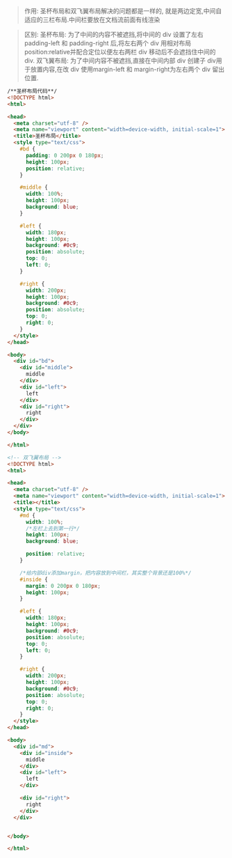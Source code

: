 >作用:
圣杯布局和双飞翼布局解决的问题都是一样的, 就是两边定宽,中间自适应的三栏布局.中间栏要放在文档流前面有线渲染

>区别:
圣杯布局: 为了中间的内容不被遮挡,将中间的 div 设置了左右padding-left 和 padding-right 后,将左右两个 div 用相对布局position:relative并配合定位以便左右两栏 div 移动后不会遮挡住中间的 div.
双飞翼布局: 为了中间内容不被遮挡,直接在中间内部 div 创建子 div用于放置内容,在改 div 使用margin-left 和 margin-right为左右两个 div 留出位置.


```html
/**圣杯布局代码**/
<!DOCTYPE html>
<html>

<head>
  <meta charset="utf-8" />
  <meta name="viewport" content="width=device-width, initial-scale=1">
  <title>圣杯布局</title>
  <style type="text/css">
    #bd {
      padding: 0 200px 0 180px;
      height: 100px;
      position: relative;
    }

    #middle {
      width: 100%;
      height: 100px;
      background: blue;
    }

    #left {
      width: 180px;
      height: 100px;
      background: #0c9;
      position: absolute;
      top: 0;
      left: 0;
    }

    #right {
      width: 200px;
      height: 100px;
      background: #0c9;
      position: absolute;
      top: 0;
      right: 0;
    }
  </style>
</head>

<body>
  <div id="bd">
    <div id="middle">
      middle
    </div>
    <div id="left">
      left
    </div>
    <div id="right">
      right
    </div>
  </div>
</body>

</html>
```



```html
<!-- 双飞翼布局 -->
<!DOCTYPE html>
<html>

<head>
  <meta charset="utf-8" />
  <meta name="viewport" content="width=device-width, initial-scale=1">
  <title></title>
  <style type="text/css">
    #md {
      width: 100%;
      /*左栏上去到第一行*/
      height: 100px;
      background: blue;

      position: relative;
    }

    /*给内部div添加margin，把内容放到中间栏，其实整个背景还是100%*/
    #inside {
      margin: 0 200px 0 180px;
      height: 100px;
    }

    #left {
      width: 180px;
      height: 100px;
      background: #0c9;
      position: absolute;
      top: 0;
      left: 0;
    }

    #right {
      width: 200px;
      height: 100px;
      background: #0c9;
      position: absolute;
      top: 0;
      right: 0;
    }
  </style>
</head>

<body>
  <div id="md">
    <div id="inside">
      middle
    </div>
    <div id="left">
      left
    </div>

    <div id="right">
      right
    </div>
  </div>


</body>

</html>
```